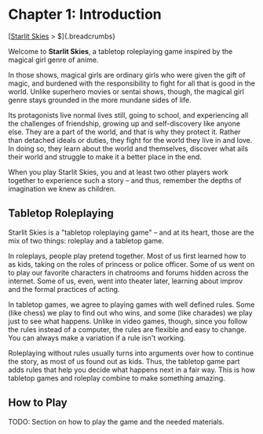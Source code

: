 # Chapter 1: Introduction
[[Starlit Skies]() > $]{.breadcrumbs}

Welcome to **Starlit Skies**, a tabletop roleplaying game inspired by the magical girl genre of anime.

In those shows, magical girls are ordinary girls who were given the gift of magic, and burdened with the responsibility to fight for all that is good in the world. Unlike superhero movies or sentai shows, though, the magical girl genre stays grounded in the more mundane sides of life.

Its protagonists live normal lives still, going to school, and experiencing all the challenges of friendship, growing up and self-discovery like anyone else. They are a part of the world, and that is why they protect it. Rather than detached ideals or duties, they fight for the world they live in and love. In doing so, they learn about the world and themselves, discover what ails their world and struggle to make it a better place in the end.

When you play Starlit Skies, you and at least two other players work together to experience such a story – and thus, remember the depths of imagination we knew as children.

## Tabletop Roleplaying

Starlit Skies is a "tabletop roleplaying game" – and at its heart, those are the mix of two things: roleplay and a tabletop game.

In roleplays, people play pretend together. Most of us first learned how to as kids, taking on the roles of princess or police officer. Some of us went on to play our favorite characters in chatrooms and forums hidden across the internet. Some of us, even, went into theater later, learning about improv and the formal practices of acting.

In tabletop games, we agree to playing games with well defined rules. Some (like chess) we play to find out who wins, and some (like charades) we play just to see what happens. Unlike in video games, though, since you follow the rules instead of a computer, the rules are flexible and easy to change. You can always make a variation if a rule isn't working.

Roleplaying without rules usually turns into arguments over how to continue the story, as most of us found out as kids. Thus, the tabletop game part adds rules that help you decide what happens next in a fair way. This is how tabletop games and roleplay combine to make something amazing.

## How to Play

TODO: Section on how to play the game and the needed materials.
